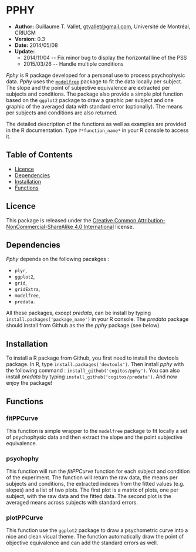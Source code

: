 # PPHY

- **Author:** Guillaume T. Vallet, gtvallet@gmail.com, Université de Montréal, CRIUGM
- **Version:** 0.3
- **Date:** 2014/05/08
- **Update:** 
  - 2014/11/04 -- Fix minor bug to display the horizontal line of the PSS  
  - 2015/03/26 -- Handle multiple conditions 

*Pphy* is R package developed for a personal use to process psychophysic data.
*Pphy* uses the [``modelfree``](http://personalpages.manchester.ac.uk/staff/d.h.foster/software-modelfree/latest/home) package to fit the data locally per subject.
The slope and the point of subjective equivalence are extracted per subjects and conditions.
The package also provide a simple plot function based on the ``ggplot2`` package to draw a graphic per subject and one graphic of the averaged data with standard error (optionally).
The means per subjects and conditions are also returned.

The detailed description of the functions as well as examples are provided in the R documentation.
Type ``?*function_name*`` in your R console to access it.


## Table of Contents

- [Licence](#licence)
- [Dependencies](#dependencies)
- [Installation](#install)
- [Functions](#functions)


## <a name='licence'></a>Licence

This package is released under the [Creative Common Attribution-NonCommercial-ShareAlike 4.0 International](http://creativecommons.org/licenses/by-nc-sa/4.0/) license.


## <a name='dependencies'></a>Dependencies

*Pphy* depends on the following pacakges :

- ``plyr``,
- ``ggplot2``,
- ``grid``,
- ``gridExtra``,
- ``modelfree``,
- ``predata``.

All these packages, except *predata*, can be install by typing ``install.packages('package_name')`` in your R console.
The *predata* package should install from Github as the the *pphy* package (see below).

## <a name='install'></a>Installation

To install a R package from Github, you first need to install the devtools package.
In R, type ``install.packages('devtools')``.
Then install *pphy* with the following command : ``install_github('cogitos/pphy')``.
You can also install *predata* by typing ``install_github('cogitos/predata')``.
And now enjoy the package!


## <a name='functions'></a>Functions

### fitPPCurve

This function is simple wrapper to the ``modelfree`` package to fit locally a set of psychophysic data and then extract the slope and the point subjective equivalence.

### psychophy

This function will run the *fitPPCurve* function for each subject and condition of the experiment.
The function will return the raw data, the means per subjects and conditions, the extracted indexes from the fitted values (e.g. slopes) and a list of two plots.
The first plot is a matrix of plots, one per subject, with the raw data and the fitted data.
The second plot is the averaged means across subjects with standard errors.

### plotPPCurve

This function use the ``ggplot2`` package to draw a psychometric curve into a nice and clean visual theme.
The function automatically draw the point of objective equivalence and can add the standard errors as well.
